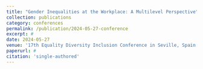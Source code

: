 ```yaml
---
title: "Gender Inequalities at the Workplace: A Multilevel Perspective"
collection: publications
category: conferences
permalink: /publication/2024-05-27-conference
excerpt: #
date: 2024-05-27
venue: '17th Equality Diversity Inclusion Conference in Seville, Spain'
paperurl: #
citation: 'single-authored'
---
```

